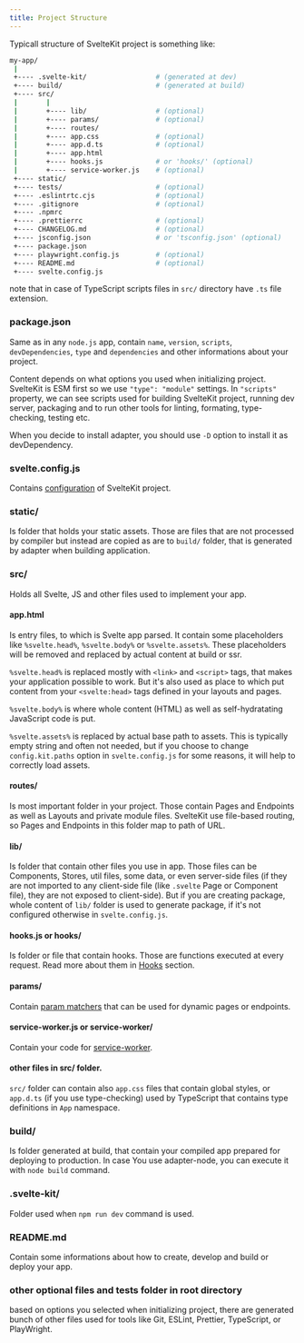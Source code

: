 ```yaml
---
title: Project Structure
---
```


Typicall structure of SvelteKit project is something like:

```sh
my-app/
 |
 +---- .svelte-kit/                 # (generated at dev)
 +---- build/                       # (generated at build)
 +---- src/
 |       |
 |       +---- lib/                 # (optional)
 |       +---- params/              # (optional)
 |       +---- routes/
 |       +---- app.css              # (optional)
 |       +---- app.d.ts             # (optional)
 |       +---- app.html
 |       +---- hooks.js             # or 'hooks/' (optional)
 |       +---- service-worker.js    # (optional)
 +---- static/
 +---- tests/                       # (optional)
 +---- .eslintrtc.cjs               # (optional)
 +---- .gitignore                   # (optional)
 +---- .npmrc
 +---- .prettierrc                  # (optional)
 +---- CHANGELOG.md                 # (optional)
 +---- jsconfig.json                # or 'tsconfig.json' (optional)
 +---- package.json
 +---- playwright.config.js         # (optional)
 +---- README.md                    # (optional)
 +---- svelte.config.js
```

note that in case of TypeScript scripts files in `src/` directory have `.ts` file extension.

### package.json

Same as in any `node.js` app, contain `name`, `version`, `scripts`, `devDependencies`, `type` and `dependencies` and other informations about your project.

Content depends on what options you used when initializing project. SvelteKit is ESM first so we use `"type": "module"` settings. In `"scripts"` property, we can see scripts used for building SvelteKit project, running dev server, packaging and to run other tools for linting, formating, type-checking, testing etc.

When you decide to install adapter, you should use `-D` option to install it as devDependency.

### svelte.config.js

Contains [configuration](configuration) of SvelteKit project.

### static/

Is folder that holds your static assets. Those are files that are not processed by compiler but instead are copied as are to `build/` folder, that is generated by adapter when building application.

### src/

Holds all Svelte, JS and other files used to implement your app.

#### app.html

Is entry files, to which is Svelte app parsed. It contain some placeholders like `%svelte.head%`, `%svelte.body%` or `%svelte.assets%`. These placeholders will be removed and replaced by actual content at build or ssr.

`%svelte.head%` is replaced mostly with `<link>` and `<script>` tags, that makes your application possible to work. But it's also used as place to which put content from your `<svelte:head>` tags defined in your layouts and pages.

`%svelte.body%` is where whole content (HTML) as well as self-hydratating JavaScript code is put.

`%svelte.assets%` is replaced by actual base path to assets. This is typically empty string and often not needed, but if you choose to change `config.kit.paths` option in `svelte.config.js` for some reasons, it will help to correctly load assets.

#### routes/

Is most important folder in your project. Those contain Pages and Endpoints as well as Layouts and private module files. SvelteKit use file-based routing, so Pages and Endpoints in this folder map to path of URL.

#### lib/

Is folder that contain other files you use in app. Those files can be Components, Stores, util files, some data, or even server-side files (if they are not imported to any client-side file (like `.svelte` Page or Component file), they are not exposed to client-side). But if you are creating package, whole content of `lib/` folder is used to generate package, if it's not configured otherwise in `svelte.config.js`.

#### hooks.js or hooks/

Is folder or file that contain hooks. Those are functions executed at every request. Read more about them in [Hooks](hooks) section.

#### params/

Contain [param matchers](routing#advanced-routing-matching) that can be used for dynamic pages or endpoints.

#### service-worker.js or service-worker/

Contain your code for [service-worker](service-workers).

#### other files in src/ folder.

`src/` folder can contain also `app.css` files that contain global styles, or `app.d.ts` (if you use type-checking) used by TypeScript that contains type definitions in `App` namespace.

### build/

Is folder generated at build, that contain your compiled app prepared for deploying to production. In case You use adapter-node, you can execute it with `node build` command.

### .svelte-kit/

Folder used when `npm run dev` command is used.

### README.md

Contain some informations about how to create, develop and build or deploy your app.

### other optional files and tests folder in root directory

based on options you selected when initializing project, there are generated bunch of other files used for tools like Git, ESLint, Prettier, TypeScript, or PlayWright.
